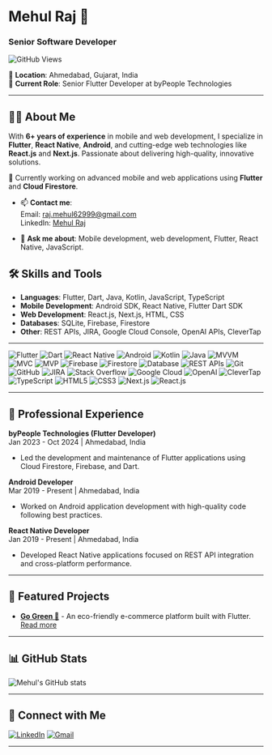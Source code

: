 # Mehul Raj 🌱
### Senior Software Developer

![GitHub Views](https://komarev.com/ghpvc/?username=MehulRaj&color=blue)

📍 **Location**: Ahmedabad, Gujarat, India  
💼 **Current Role**: Senior Flutter Developer at byPeople Technologies

---

## 👨‍💻 About Me

With **6+ years of experience** in mobile and web development, I specialize in **Flutter**, **React Native**, **Android**, and cutting-edge web technologies like **React.js** and **Next.js**. Passionate about delivering high-quality, innovative solutions.

🌱 Currently working on advanced mobile and web applications using **Flutter** and **Cloud Firestore**.

- 📫 **Contact me**:  
  Email: [raj.mehul62999@gmail.com](mailto:raj.mehul62999@gmail.com)  
  LinkedIn: [Mehul Raj](https://www.linkedin.com/in/mehul-raj-207a2884)

- 💬 **Ask me about**: Mobile development, web development, Flutter, React Native, JavaScript.

## 🛠️ Skills and Tools
- **Languages**: Flutter, Dart, Java, Kotlin, JavaScript, TypeScript
- **Mobile Development**: Android SDK, React Native, Flutter Dart SDK
- **Web Development**: React.js, Next.js, HTML, CSS
- **Databases**: SQLite, Firebase, Firestore
- **Other**: REST APIs, JIRA, Google Cloud Console, OpenAI APIs, CleverTap

---

<p>
  <img src="https://img.shields.io/badge/Flutter-%2302569B?style=for-the-badge&logo=flutter&logoColor=white" alt="Flutter" />
  <img src="https://img.shields.io/badge/Dart-%230175C2?style=for-the-badge&logo=dart&logoColor=white" alt="Dart" />
  <img src="https://img.shields.io/badge/React_Native-%2320232a?style=for-the-badge&logo=react&logoColor=%2361DAFB" alt="React Native" />
  <img src="https://img.shields.io/badge/Android-%2300C853?style=for-the-badge&logo=android&logoColor=white" alt="Android" />
  <img src="https://img.shields.io/badge/Kotlin-%230095D5?style=for-the-badge&logo=kotlin&logoColor=white" alt="Kotlin" />
  <img src="https://img.shields.io/badge/Java-%23F7DF1C?style=for-the-badge&logo=java&logoColor=white" alt="Java" />
  <img src="https://img.shields.io/badge/MVVM-%233DDC84?style=for-the-badge&logoColor=white" alt="MVVM" />
  <img src="https://img.shields.io/badge/MVC-%234D3F3F?style=for-the-badge&logoColor=white" alt="MVC" />
  <img src="https://img.shields.io/badge/MVP-%233b8a00?style=for-the-badge&logoColor=white" alt="MVP" />
  <img src="https://img.shields.io/badge/Firebase-%23039BE5?style=for-the-badge&logo=firebase&logoColor=white" alt="Firebase" />
  <img src="https://img.shields.io/badge/Firestore-%234B7A57?style=for-the-badge&logo=googlecloud&logoColor=white" alt="Firestore" />
  <img src="https://img.shields.io/badge/Database-%23F7DF1C?style=for-the-badge&logo=database&logoColor=white" alt="Database" />
  <img src="https://img.shields.io/badge/REST_APIs-%23333?style=for-the-badge&logo=api&logoColor=white" alt="REST APIs" />
  <img src="https://img.shields.io/badge/Git-%23F05032?style=for-the-badge&logo=git&logoColor=white" alt="Git" />
  <img src="https://img.shields.io/badge/GitHub-%23121011?style=for-the-badge&logo=github&logoColor=white" alt="GitHub" />
  <img src="https://img.shields.io/badge/JIRA-%023F7D?style=for-the-badge&logo=jira&logoColor=white" alt="JIRA" />
  <img src="https://img.shields.io/badge/Stack_Overflow-%23F48024?style=for-the-badge&logo=stackoverflow&logoColor=white" alt="Stack Overflow" />
  <img src="https://img.shields.io/badge/Google_Cloud-%234B7A57?style=for-the-badge&logo=googlecloud&logoColor=white" alt="Google Cloud" />
  <img src="https://img.shields.io/badge/OpenAI-%232D72D9?style=for-the-badge&logo=openai&logoColor=white" alt="OpenAI" />
  <img src="https://img.shields.io/badge/CleverTap-%23F57257?style=for-the-badge&logo=clevertap&logoColor=white" alt="CleverTap" />
  <img src="https://img.shields.io/badge/TypeScript-%232F74C0?style=for-the-badge&logo=typescript&logoColor=white" alt="TypeScript" />
  <img src="https://img.shields.io/badge/HTML5-%23E34F26?style=for-the-badge&logo=html5&logoColor=white" alt="HTML5" />
  <img src="https://img.shields.io/badge/CSS3-%231572B6?style=for-the-badge&logo=css3&logoColor=white" alt="CSS3" />
  <img src="https://img.shields.io/badge/Next.js-%23000000?style=for-the-badge&logo=nextdotjs&logoColor=white" alt="Next.js" />
  <img src="https://img.shields.io/badge/React.js-%2320232a?style=for-the-badge&logo=react&logoColor=%2361DAFB" alt="React.js" />
</p>

---

## 💼 Professional Experience

**byPeople Technologies (Flutter Developer)**  
Jan 2023 - Oct 2024 | Ahmedabad, India  
- Led the development and maintenance of Flutter applications using Cloud Firestore, Firebase, and Dart.

**Android Developer**  
Mar 2019 - Present | Ahmedabad, India  
- Worked on Android application development with high-quality code following best practices.

**React Native Developer**  
Jan 2019 - Present | Ahmedabad, India  
- Developed React Native applications focused on REST API integration and cross-platform performance.

---

## 🚀 Featured Projects
- **[Go Green 🌿](https://github.com/MehulRaj/go-green)** - An eco-friendly e-commerce platform built with Flutter. [Read more](https://github.com/MehulRaj/go-green)

---

## 📊 GitHub Stats

![Mehul's GitHub stats](https://github-readme-stats.vercel.app/api?username=MehulRaj&show_icons=true&theme=dark)

---

## 🔗 Connect with Me

[![LinkedIn](https://img.shields.io/badge/LinkedIn-Mehul%20Raj-blue)](https://www.linkedin.com/in/mehul-raj-207a2884)
[![Gmail](https://img.shields.io/badge/Email-raj.mehul62999@gmail.com-red)](mailto:raj.mehul62999@gmail.com)

---
